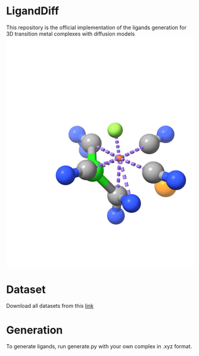 # LigandDiff
This repository is the official implementation of the ligands generation for 3D transition metal complexes with diffusion models
![Alt text](https://github.com/Neon8988/LigandDiff/blob/main/image/example.gif)
# Dataset
Download all datasets from this [link](https://zenodo.org/records/10651292)
# Generation
To generate ligands, run generate.py with your own complex in .xyz format. 

